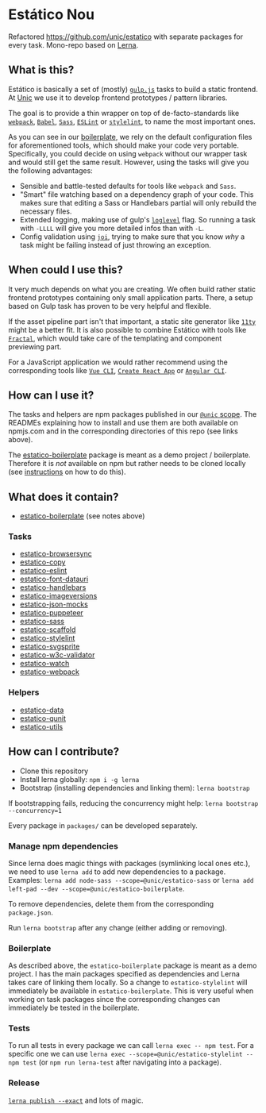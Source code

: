 # Estático Nou

Refactored https://github.com/unic/estatico with separate packages for every task. Mono-repo based on [Lerna](https://github.com/lerna/lerna).

## What is this?

Estático is basically a set of (mostly) [`gulp.js`](https://gulpjs.com/) tasks to build a static frontend. At [Unic](https://www.unic.com/) we use it to develop frontend prototypes / pattern libraries.

The goal is to provide a thin wrapper on top of de-facto-standards like [`webpack`](https://webpack.js.org/), [`Babel`](https://babeljs.io/), [`Sass`](https://sass-lang.com/), [`ESLint`](https://eslint.org/) or [`stylelint`](https://stylelint.io/), to name the most important ones. 

As you can see in our [boilerplate](packages/estatico-boilerplate), we rely on the default configuration files for aforementioned tools, which should make your code very portable. Specifically, you could decide on using `webpack` without our wrapper task and would still get the same result. However, using the tasks will give you the following advantages:
- Sensible and battle-tested defaults for tools like `webpack` and `Sass`.
- "Smart" file watching based on a dependency graph of your code. This makes sure that editing a Sass or Handlebars partial will only rebuild the necessary files.
- Extended logging, making use of gulp's [`loglevel`](https://github.com/gulpjs/gulp-cli) flag. So running a task with `-LLLL` will give you more detailed infos than with `-L`.
- Config validation using [`joi`](https://www.npmjs.com/package/joi), trying to make sure that you know *why* a task might be failing instead of just throwing an exception.

## When could I use this?

It very much depends on what you are creating. We often build rather static frontend prototypes containing only small application parts. There, a setup based on Gulp task has proven to be very helpful and flexible.

If the asset pipeline part isn't that important, a static site generator like [`11ty`](https://github.com/11ty/eleventy) might be a better fit. It is also possible to combine Estático with tools like [`Fractal`](https://fractal.build/), which would take care of the  templating and component previewing part.

For a JavaScript application we would rather recommend using the corresponding tools like [`Vue CLI`](https://cli.vuejs.org/), [`Create React App`](https://github.com/facebook/create-react-app) or [`Angular CLI`](https://cli.angular.io/). 

## How can I use it?

The tasks and helpers are npm packages published in our [`@unic` scope](https://www.npmjs.com/org/unic). The READMEs explaining how to install and use them are both available on npmjs.com and in the corresponding directories of this repo (see links above).

The [estatico-boilerplate](packages/estatico-boilerplate) package is meant as a demo project / boilerplate. Therefore it is *not* available on npm but rather needs to be cloned locally (see [instructions](packages/estatico-boilerplate) on how to do this).

## What does it contain?

- [estatico-boilerplate](packages/estatico-boilerplate) (see notes above)

### Tasks

- [estatico-browsersync](packages/estatico-browsersync)
- [estatico-copy](packages/estatico-copy)
- [estatico-eslint](packages/estatico-eslint)
- [estatico-font-datauri](packages/estatico-font-datauri)
- [estatico-handlebars](packages/estatico-handlebars)
- [estatico-imageversions](packages/estatico-imageversions)
- [estatico-json-mocks](packages/estatico-json-mocks)
- [estatico-puppeteer](packages/estatico-puppeteer)
- [estatico-sass](packages/estatico-sass)
- [estatico-scaffold](packages/estatico-scaffold)
- [estatico-stylelint](packages/estatico-stylelint)
- [estatico-svgsprite](packages/estatico-svgsprite)
- [estatico-w3c-validator](packages/estatico-w3c-validator)
- [estatico-watch](packages/estatico-watch)
- [estatico-webpack](packages/estatico-webpack)

### Helpers

- [estatico-data](packages/estatico-data)
- [estatico-qunit](packages/estatico-qunit)
- [estatico-utils](packages/estatico-utils)

## How can I contribute?

- Clone this repository
- Install lerna globally: `npm i -g lerna`
- Bootstrap (installing dependencies and linking them): `lerna bootstrap` 

If bootstrapping fails, reducing the concurrency might help: `lerna bootstrap --concurrency=1`

Every package in `packages/` can be developed separately.

### Manage npm dependencies

Since lerna does magic things with packages (symlinking local ones etc.), we need to use `lerna add` to add new dependencies to a package. Examples: `lerna add node-sass --scope=@unic/estatico-sass` or `lerna add left-pad --dev --scope=@unic/estatico-boilerplate`.

To remove dependencies, delete them from the corresponding `package.json`.

Run `lerna bootstrap` after any change (either adding or removing).

### Boilerplate

As described above, the `estatico-boilerplate` package is meant as a demo project. I has the main packages specified as dependencies and Lerna takes care of linking them locally. So a change to `estatico-stylelint` will immediately be available in `estatico-boilerplate`. This is very useful when working on task packages since the corresponding changes can immediately be tested in the boilerplate.

### Tests

To run all tests in every package we can call `lerna exec -- npm test`. For a specific one we can use `lerna exec --scope=@unic/estatico-stylelint -- npm test` (or `npm run lerna-test` after navigating into a package).

### Release

[`lerna publish --exact`](https://github.com/lerna/lerna#publish) and lots of magic.
